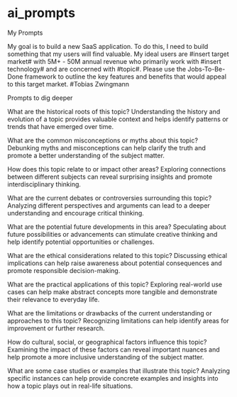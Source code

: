 

# ai_prompts


My Prompts

My goal is to build a new SaaS application. To do this, I need to build something that my users will find valuable. My ideal users are #insert target market#  with 5M+ - 50M annual revenue who primarily work with #insert technology#  and are concerned with #topic#. Please use the Jobs-To-Be-Done framework to outline the key features and benefits that would appeal to this target market. #Tobias Zwingmann 

Prompts to dig deeper

What are the historical roots of this topic? Understanding the history and evolution of a topic provides valuable context and helps identify patterns or trends that have emerged over time.



What are the common misconceptions or myths about this topic? Debunking myths and misconceptions can help clarify the truth and promote a better understanding of the subject matter.



How does this topic relate to or impact other areas? Exploring connections between different subjects can reveal surprising insights and promote interdisciplinary thinking.



What are the current debates or controversies surrounding this topic? Analyzing different perspectives and arguments can lead to a deeper understanding and encourage critical thinking.



What are the potential future developments in this area? Speculating about future possibilities or advancements can stimulate creative thinking and help identify potential opportunities or challenges.



What are the ethical considerations related to this topic? Discussing ethical implications can help raise awareness about potential consequences and promote responsible decision-making.



What are the practical applications of this topic? Exploring real-world use cases can help make abstract concepts more tangible and demonstrate their relevance to everyday life.



What are the limitations or drawbacks of the current understanding or approaches to this topic? Recognizing limitations can help identify areas for improvement or further research.



How do cultural, social, or geographical factors influence this topic? Examining the impact of these factors can reveal important nuances and help promote a more inclusive understanding of the subject matter.



What are some case studies or examples that illustrate this topic? Analyzing specific instances can help provide concrete examples and insights into how a topic plays out in real-life situations.




